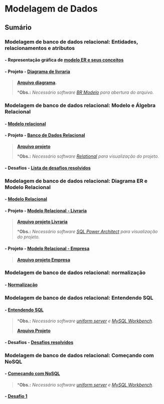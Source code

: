 # Modelagem de Dados

## Sumário

### Modelagem de banco de dados relacional: Entidades, relacionamentos e atributos

#### - Representação gráfica de [modelo ER e seus conceitos](https://github.com/dario-gms/Modelagem-de-Dados/blob/main/Modelagem-de-dados.md)

#### - Projeto  - [Diagrama de livraria](https://github.com/dario-gms/Modelagem-de-Dados/blob/main/diagrama_livraria.md)

> **[Arquivo diagrama](https://github.com/dario-gms/Modelagem-de-Dados/blob/main/diagrama_livraria.brM3).**
> 
> ***Obs.:** *Necessário software [BR Modelo](https://www.brmodeloweb.com/lang/pt-br/index.html) para abertura do arquivo.*

### Modelagem de banco de dados relacional: Modelo e Álgebra Relacional

#### - [Modelo relacional](https://github.com/dario-gms/Modelagem-de-Dados/blob/main/Modelagem-de-dados2.md)

#### - Projeto  -  [Banco de Dados Relacional](https://github.com/dario-gms/Modelagem-de-Dados/blob/main/rela%C3%A7%C3%A3o.md)

> **[Arquivo projeto](https://github.com/dario-gms/Modelagem-de-Dados/blob/main/rela%C3%A7%C3%A3o.json)**
> 
> ***Obs.:** *Necessário software [Relational](https://github.com/dario-gms/Modelagem-de-Dados/blob/main/projeto.json) para visualização do projeto.*


#### - Desafios - [Lista de desafios resolvidos](https://github.com/dario-gms/Modelagem-de-Dados/blob/main/DESAFIOS.md)

### Modelagem de banco de dados relacional: Diagrama ER e Modelo Relacional

#### - [Modelo Relacional](https://github.com/dario-gms/Modelagem-de-Dados/blob/main/Modelagem-de-dados3.md)

#### - Projeto - [Modelo Relacional - Livraria](https://github.com/dario-gms/Modelagem-de-Dados/blob/main/Modelo_relacional.md)

>**[Arquivo projeto Livraria](https://github.com/dario-gms/Modelagem-de-Dados/blob/main/projeto.architect)**
>
>***Obs.:** *Necessário software [SQL Power Architect](http://www.bestofbi.com/page/architect_download_os) para visualização do projeto.* 

#### - Projeto - [Modelo Relacional - Empresa](https://github.com/dario-gms/Modelagem-de-Dados/blob/main/Modelo_relacional2.md)

> **[Arquivo projeto Empresa](https://github.com/dario-gms/Modelagem-de-Dados/blob/main/projeto2.architect)**

### Modelagem de banco de dados relacional: normalização

#### - [Normalização](https://github.com/dario-gms/Modelagem-de-Dados/blob/main/Normalizacao.md)

### Modelagem de banco de dados relacional: Entendendo SQL

#### - [Entendendo SQL](https://github.com/dario-gms/Modelagem-de-Dados/blob/main/Entendendo-sql.md)

> ***Obs.:** *Necessário software [uniform server](https://sourceforge.net/projects/miniserver/) e [MySQL Workbench](https://dev.mysql.com/downloads/workbench/)*.
> 
> **[Arquivo Projeto](https://github.com/dario-gms/Modelagem-de-Dados/blob/main/Desafios-SQL.sql)**
#### - Desafios - [Desafios resolvidos](https://github.com/dario-gms/Modelagem-de-Dados/blob/main/Desafios-SQL.md)

### Modelagem de banco de dados relacional: Começando com NoSQL

#### - [Começando com NoSQL](https://github.com/dario-gms/Modelagem-de-Dados/blob/main/No-SQL.md)

> ***Obs.:** *Necessário software [uniform server](https://sourceforge.net/projects/miniserver/) e [MySQL Workbench](https://dev.mysql.com/downloads/workbench/)*.

#### - [Desafio 1](https://github.com/dario-gms/Modelagem-de-Dados/blob/main/desafio-noSQL.md)
